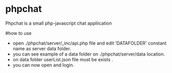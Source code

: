 # phpchat
Phpchat is a small php-javascript chat appliication 

#how to use
* open ./phpchat/server/_inc/api.php file and edit 'DATAFOLDER' constant name as server data folder.
* you can see example of a data folder on ./phpchat/server/data location.
* on data folder userList.json file must be exists .
* you can now open and login.
